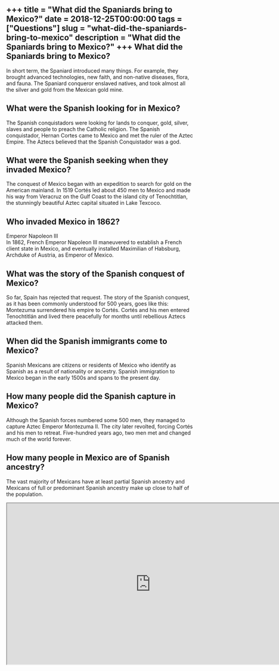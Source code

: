 +++
title = "What did the Spaniards bring to Mexico?"
date = 2018-12-25T00:00:00
tags = ["Questions"]
slug = "what-did-the-spaniards-bring-to-mexico"
description = "What did the Spaniards bring to Mexico?"
+++
What did the Spaniards bring to Mexico?
---------------------------------------

In short term, the Spaniard introduced many things. For example, they brought advanced technologies, new faith, and non-native diseases, flora, and fauna. The Spaniard conqueror enslaved natives, and took almost all the silver and gold from the Mexican gold mine.

What were the Spanish looking for in Mexico?
--------------------------------------------

The Spanish conquistadors were looking for lands to conquer, gold, silver, slaves and people to preach the Catholic religion. The Spanish conquistador, Hernan Cortes came to Mexico and met the ruler of the Aztec Empire. The Aztecs believed that the Spanish Conquistador was a god.

What were the Spanish seeking when they invaded Mexico?
-------------------------------------------------------

The conquest of Mexico began with an expedition to search for gold on the American mainland. In 1519 Cortés led about 450 men to Mexico and made his way from Veracruz on the Gulf Coast to the island city of Tenochtitlan, the stunningly beautiful Aztec capital situated in Lake Texcoco.

Who invaded Mexico in 1862?
---------------------------

Emperor Napoleon III  
In 1862, French Emperor Napoleon III maneuvered to establish a French client state in Mexico, and eventually installed Maximilian of Habsburg, Archduke of Austria, as Emperor of Mexico.

What was the story of the Spanish conquest of Mexico?
-----------------------------------------------------

So far, Spain has rejected that request. The story of the Spanish conquest, as it has been commonly understood for 500 years, goes like this: Montezuma surrendered his empire to Cortés. Cortés and his men entered Tenochtitlán and lived there peacefully for months until rebellious Aztecs attacked them.

When did the Spanish immigrants come to Mexico?
-----------------------------------------------

Spanish Mexicans are citizens or residents of Mexico who identify as Spanish as a result of nationality or ancestry. Spanish immigration to Mexico began in the early 1500s and spans to the present day.

How many people did the Spanish capture in Mexico?
--------------------------------------------------

Although the Spanish forces numbered some 500 men, they managed to capture Aztec Emperor Montezuma II. The city later revolted, forcing Cortés and his men to retreat. Five-hundred years ago, two men met and changed much of the world forever.

How many people in Mexico are of Spanish ancestry?
--------------------------------------------------

The vast majority of Mexicans have at least partial Spanish ancestry and Mexicans of full or predominant Spanish ancestry make up close to half of the population.

<iframe allow="accelerometer; autoplay; clipboard-write; encrypted-media; gyroscope; picture-in-picture" allowfullscreen="" class="__youtube_prefs__  epyt-is-override  no-lazyload" data-no-lazy="1" data-origheight="433" data-origwidth="770" data-skipgform_ajax_framebjll="" height="433" id="_ytid_20955" loading="lazy" src="https://www.youtube.com/embed/suRAVIndO4Y?enablejsapi=1&autoplay=0&cc_load_policy=0&cc_lang_pref=&iv_load_policy=1&loop=0&modestbranding=0&rel=1&fs=1&playsinline=0&autohide=2&theme=dark&color=red&controls=1&" title="YouTube player" width="770"></iframe>